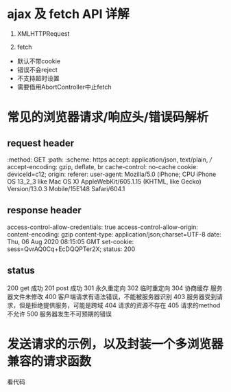 # ajax  及 fetch API 详解

1. XMLHTTPRequest

2. fetch

- 默认不带cookie
- 错误不会reject
- 不支持超时设置
- 需要借用AbortController中止fetch

# 常见的浏览器请求/响应头/错误码解析


## request header
:method: GET
:path: 
:scheme: https
accept: application/json, text/plain, */*
accept-encoding: gzip, deflate, br
cache-control: no-cache
cookie: deviceId=c12;
origin: 
referer: 
user-agent: Mozilla/5.0 (iPhone; CPU iPhone OS 13_2_3 like Mac OS X) AppleWebKit/605.1.15 (KHTML, like Gecko) Version/13.0.3 Mobile/15E148 Safari/604.1

## response header

access-control-allow-credentials: true
access-control-allow-origin: 
content-encoding: gzip
content-type: application/json;charset=UTF-8
date: Thu, 06 Aug 2020 08:15:05 GMT
set-cookie: sess=QvrAQ0Cq+EcDQQPTer2X;
status: 200

## status

200	get 成功
201 post 成功
301 永久重定向
302	临时重定向
304 协商缓存 服务器文件未修改
400	客户端请求有语法错误，不能被服务器识别
403	服务器受到请求，但是拒绝提供服务，可能是跨域
404	请求的资源不存在
405 请求的method不允许
500	服务器发生不可预期的错误

# 发送请求的示例，以及封装一个多浏览器兼容的请求函数

看代码